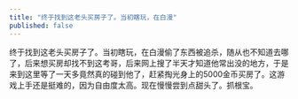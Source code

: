 ```yaml
---
title: "终于找到这老头买房子了。当初瞎玩，在白漫"
published: false
---
```

终于找到这老头买房子了。当初瞎玩，在白漫偷了东西被追杀，随从也不知道去哪了，后来想买房却找不到这考哥，后来网上搜了半天才知道他常出没的地方，于是来到这里等了一天多竟然真的碰到他了，赶紧掏光身上的5000金币买房了。这游戏上手还是挺难的，因为自由度太高。现在慢慢尝到点甜头了。抓根宝。